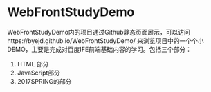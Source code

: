 # WebFrontStudyDemo
WebFrontStudyDemo内的项目通过Github静态页面展示，可以访问https://byejd.github.io/WebFrontStudyDemo/
来浏览项目中的一个个小DEMO，主要是完成对百度IFE前端基础内容的学习。包括三个部分：
1. HTML 部分
2. JavaScript部分
3. 2017SPRING的部分
